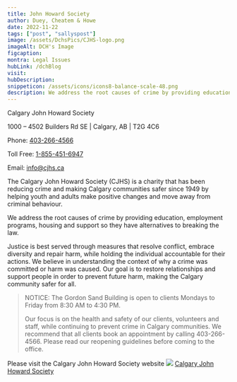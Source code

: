 ```yaml
---
title: John Howard Society
author: Duey, Cheatem & Howe
date: 2022-11-22
tags: ["post", "sallyspost"]
image: /assets/DchsPics/CJHS-logo.png
imageAlt: DCH's Image
figcaption:
montra: Legal Issues
hubLink: /dchBlog
visit:
hubDescription:
snippeticon: /assets/icons/icons8-balance-scale-48.png
description: We address the root causes of crime by providing education, employment programs, housing and support so they have alternatives to breaking the law.
---
```

<p class="subHeader">Calgary John Howard Society</p>

1000 – 4502 Builders Rd SE |
Calgary, AB | T2G 4C6

Phone: <a href="tel:403-266-4566">403-266-4566</a>

Toll Free: <a href="tel:1-855-451-6947">1-855-451-6947</a>

Email: <a href="mailto:info@cjhs.ca">info@cjhs.ca</a>


The Calgary John Howard Society (CJHS) is a charity that has been reducing crime and making Calgary communities safer since 1949 by helping youth and adults make positive changes and move away from criminal behaviour.

We address the root causes of crime by providing education, employment programs, housing and support so they have alternatives to breaking the law.

Justice is best served through measures that resolve conflict, embrace diversity and repair harm, while holding the individual accountable for their actions. We believe in understanding the context of why a crime was committed or harm was caused. Our goal is to restore relationships and support people in order to prevent future harm, making the Calgary community safer for all.

<blockquote>
NOTICE: The Gordon Sand Building is open to clients Mondays to Friday from 8:30 AM to 4:30 PM.

Our focus is on the health and safety of our clients, volunteers and staff, while continuing to prevent crime in Calgary communities. We recommend that all clients book an appointment by calling 403-266-4566. Please read our reopening guidelines before coming to the office.
</blockquote>


<div class="post__link">
Please visit the Calgary John Howard Society website
  <img src="/assets/DchsPics/CJHS-logo.png" />
  <a href="https://www.cjhs.ca/" target="_blank">Calgary John Howard Society</a>
</div>